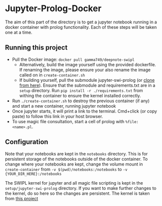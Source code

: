 # Jupyter-Prolog-Docker

The aim of this part of the directory is to get a jupyter notebook running in a docker container with prolog functionality. Each of these steps will be taken one at a time.

## Running this project
- Pull the Docker image: `docker pull gamma749/deepnote-swipl`
    - Alternatively, build the image yourself using the provided dockerfile. If renaming the image, please ensure your also rename the image called on in `create-container.sh`
    - If building yourself, pull the submodule jupyter-swi-prolog (or [clone from here](https://github.com/veracitylab/jupyter-swi-prolog)). Ensure that the submodule and requirements.txt are in a `setup` directory. Run `pip install -r ./requirements.txt` from withing the container to ensure the kernel installed correctly.
- Run `./create-container.sh` to destroy the previous container (if any) and start a new container, running jupyter notebook
- Once jupyter starts, it will print a link to the terminal. Cmd+click (or copy paste) to follow this link in your host browser.
- To use magic file consultation, start a cell of prolog with `%file: <name>.pl`.

## Configuration
Note that your notebooks are kept in the `notebooks` directory. This is for persistent storage of the notebooks outside of the docker container. To change where your notebooks are kept, change the volume mount in `create-container` from `-v $(pwd)/notebooks:/notebooks` to `-v {YOUR_DIR_HERE}:/notebooks`

The SWIPL kernel for jupyter and all magic file scripting is kept in the `setup/jupyter-swi-prolog` directory. If you want to make further changes to the kernel, do so here so the changes are persistent. The kernel is taken from [this project](https://github.com/veracitylab/jupyter-swi-prolog)
